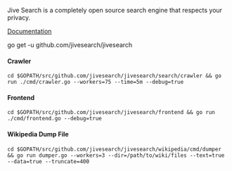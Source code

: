 Jive Search is a completely open source search engine that respects your privacy. 

[Documentation](https://godoc.org/github.com/jivesearch/jivesearch)

go get -u github.com/jivesearch/jivesearch

#### Crawler
```
cd $GOPATH/src/github.com/jivesearch/jivesearch/search/crawler && go run ./cmd/crawler.go --workers=75 --time=5m --debug=true
```

#### Frontend
```
cd $GOPATH/src/github.com/jivesearch/jivesearch/frontend && go run ./cmd/frontend.go --debug=true
```

#### Wikipedia Dump File
```
cd $GOPATH/src/github.com/jivesearch/jivesearch/wikipedia/cmd/dumper && go run dumper.go --workers=3 --dir=/path/to/wiki/files --text=true --data=true --truncate=400
```